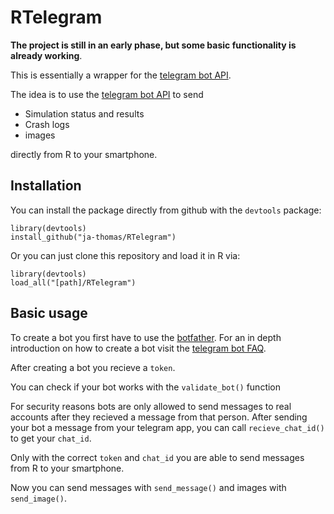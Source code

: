 # RTelegram

**The project is still in an early phase, but some basic functionality is already working**.

This is essentially a wrapper for the [telegram bot API](https://core.telegram.org/bots/api).

The idea is to use the [telegram bot API](https://core.telegram.org/bots/api) to send

* Simulation status and results
* Crash logs
* images

directly from R to your smartphone.



## Installation

You can install the package directly from github with the `devtools` package:

    library(devtools)
    install_github("ja-thomas/RTelegram")

Or you can just clone this repository and load it in R via:
    
    library(devtools)
    load_all("[path]/RTelegram")


## Basic usage

To create a bot you first have to use the [botfather](https://telegram.me/botfather). 
For an in depth introduction on how to create a bot visit the [telegram bot FAQ](https://core.telegram.org/bots).

After creating a bot you recieve a `token`.

You can check if your bot works with the `validate_bot()` function



For security reasons bots are only allowed to send messages to real accounts after they recieved a message from that person.
After sending your bot a message from your telegram app, you can call `recieve_chat_id()` to get your `chat_id`.

Only with the correct `token` and `chat_id` you are able to send messages from R to your smartphone.


Now you can send messages with `send_message()` and images with `send_image()`.









